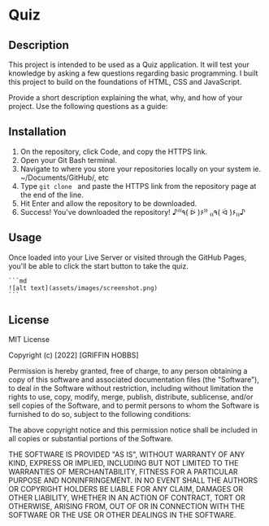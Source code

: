 # Quiz

## Description

This project is intended to be used as a Quiz application. It will test your knowledge by asking a few questions regarding basic programming. I built this project to build on the foundations of HTML, CSS and JavaScript.

Provide a short description explaining the what, why, and how of your project. Use the following questions as a guide:

## Installation

1. On the repository, click Code, and copy the HTTPS link.
2. Open your Git Bash terminal.
3. Navigate to where you store your repositories locally on your system
   ie. ~/Documents/GitHub/, etc
4. Type `git clone ` and paste the HTTPS link from the repository page at the end of the line.
5. Hit Enter and allow the repository to be downloaded.
6. Success! You've downloaded the repository! ♪⁽⁽٩( ᐖ )۶⁾⁾ ₍₍٩( ᐛ )۶₎₎♪

## Usage

Once loaded into your Live Server or visited through the GitHub Pages, you'll be able to click the start button to take the quiz.

    ```md
    ![alt text](assets/images/screenshot.png)
    ```

## License

MIT License

Copyright (c) [2022] [GRIFFIN HOBBS]

Permission is hereby granted, free of charge, to any person obtaining a copy
of this software and associated documentation files (the "Software"), to deal
in the Software without restriction, including without limitation the rights
to use, copy, modify, merge, publish, distribute, sublicense, and/or sell
copies of the Software, and to permit persons to whom the Software is
furnished to do so, subject to the following conditions:

The above copyright notice and this permission notice shall be included in all
copies or substantial portions of the Software.

THE SOFTWARE IS PROVIDED "AS IS", WITHOUT WARRANTY OF ANY KIND, EXPRESS OR
IMPLIED, INCLUDING BUT NOT LIMITED TO THE WARRANTIES OF MERCHANTABILITY,
FITNESS FOR A PARTICULAR PURPOSE AND NONINFRINGEMENT. IN NO EVENT SHALL THE
AUTHORS OR COPYRIGHT HOLDERS BE LIABLE FOR ANY CLAIM, DAMAGES OR OTHER
LIABILITY, WHETHER IN AN ACTION OF CONTRACT, TORT OR OTHERWISE, ARISING FROM,
OUT OF OR IN CONNECTION WITH THE SOFTWARE OR THE USE OR OTHER DEALINGS IN THE
SOFTWARE.
